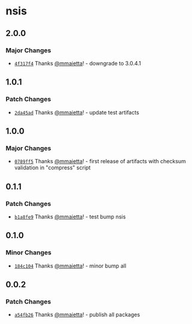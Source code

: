# nsis

## 2.0.0

### Major Changes

- [`4f317f4`](https://github.com/electron-userland/electron-builder-binaries/commit/4f317f4f7ba863b28046ca83ab99a4fdf841ca29) Thanks [@mmaietta](https://github.com/mmaietta)! - downgrade to 3.0.4.1

## 1.0.1

### Patch Changes

- [`2da45ad`](https://github.com/electron-userland/electron-builder-binaries/commit/2da45ade4b9d856620adff227dcfce48f2e5da09) Thanks [@mmaietta](https://github.com/mmaietta)! - update test artifacts

## 1.0.0

### Major Changes

- [`0789ff5`](https://github.com/electron-userland/electron-builder-binaries/commit/0789ff5fc0fddba7207935cc71459b4a697d28df) Thanks [@mmaietta](https://github.com/mmaietta)! - first release of artifacts with checksum validation in "compress" script

## 0.1.1

### Patch Changes

- [`b1a8fe9`](https://github.com/electron-userland/electron-builder-binaries/commit/b1a8fe9a5265e33230d8f1991cefdee75651fba4) Thanks [@mmaietta](https://github.com/mmaietta)! - test bump nsis

## 0.1.0

### Minor Changes

- [`184c104`](https://github.com/electron-userland/electron-builder-binaries/commit/184c1042da36468d3b320dad1cdc2dfe3f3057b5) Thanks [@mmaietta](https://github.com/mmaietta)! - minor bump all

## 0.0.2

### Patch Changes

- [`a54fb26`](https://github.com/electron-userland/electron-builder-binaries/commit/a54fb267a8d3347c7970910b95d89183ac0dba90) Thanks [@mmaietta](https://github.com/mmaietta)! - publish all packages
